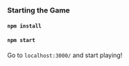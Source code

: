 ### Starting the Game

#### `npm install`
#### `npm start`

Go to `localhost:3000/` and start playing!
